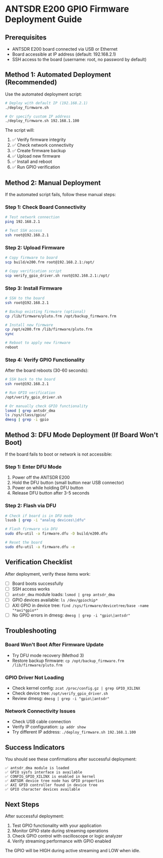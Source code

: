# ANTSDR E200 GPIO Firmware Deployment Guide

## Prerequisites
- ANTSDR E200 board connected via USB or Ethernet
- Board accessible at IP address (default: 192.168.2.1)
- SSH access to the board (username: root, no password by default)

## Method 1: Automated Deployment (Recommended)

Use the automated deployment script:

```bash
# Deploy with default IP (192.168.2.1)
./deploy_firmware.sh

# Or specify custom IP address
./deploy_firmware.sh 192.168.1.100
```

The script will:
1. ✅ Verify firmware integrity
2. ✅ Check network connectivity
3. ✅ Create firmware backup
4. ✅ Upload new firmware
5. ✅ Install and reboot
6. ✅ Run GPIO verification

## Method 2: Manual Deployment

If the automated script fails, follow these manual steps:

### Step 1: Check Board Connectivity
```bash
# Test network connection
ping 192.168.2.1

# Test SSH access
ssh root@192.168.2.1
```

### Step 2: Upload Firmware
```bash
# Copy firmware to board
scp build/e200.frm root@192.168.2.1:/opt/

# Copy verification script
scp verify_gpio_driver.sh root@192.168.2.1:/opt/
```

### Step 3: Install Firmware
```bash
# SSH to the board
ssh root@192.168.2.1

# Backup existing firmware (optional)
cp /lib/firmware/pluto.frm /opt/backup_firmware.frm

# Install new firmware
cp /opt/e200.frm /lib/firmware/pluto.frm
sync

# Reboot to apply new firmware
reboot
```

### Step 4: Verify GPIO Functionality
After the board reboots (30-60 seconds):

```bash
# SSH back to the board
ssh root@192.168.2.1

# Run GPIO verification
/opt/verify_gpio_driver.sh

# Or manually check GPIO functionality
lsmod | grep antsdr_dma
ls /sys/class/gpio/
dmesg | grep -i gpio
```

## Method 3: DFU Mode Deployment (If Board Won't Boot)

If the board fails to boot or network is not accessible:

### Step 1: Enter DFU Mode
1. Power off the ANTSDR E200
2. Hold the DFU button (small button near USB connector)
3. Power on while holding DFU button
4. Release DFU button after 3-5 seconds

### Step 2: Flash via DFU
```bash
# Check if board is in DFU mode
lsusb | grep -i "analog devices\|dfu"

# Flash firmware via DFU
sudo dfu-util -a firmware.dfu -D build/e200.dfu

# Reset the board
sudo dfu-util -a firmware.dfu -e
```

## Verification Checklist

After deployment, verify these items work:

- [ ] Board boots successfully
- [ ] SSH access works
- [ ] `antsdr_dma` module loads: `lsmod | grep antsdr_dma`
- [ ] GPIO devices available: `ls /dev/gpiochip*`
- [ ] AXI GPIO in device tree: `find /sys/firmware/devicetree/base -name "*axi*gpio*"`
- [ ] No GPIO errors in dmesg: `dmesg | grep -i "gpio\|antsdr"`

## Troubleshooting

### Board Won't Boot After Firmware Update
- Try DFU mode recovery (Method 3)
- Restore backup firmware: `cp /opt/backup_firmware.frm /lib/firmware/pluto.frm`

### GPIO Driver Not Loading
- Check kernel config: `zcat /proc/config.gz | grep GPIO_XILINX`
- Check device tree: `/opt/verify_gpio_driver.sh`
- Review dmesg: `dmesg | grep -i "gpio\|antsdr"`

### Network Connectivity Issues
- Check USB cable connection
- Verify IP configuration: `ip addr show`
- Try different IP address: `./deploy_firmware.sh 192.168.1.100`

## Success Indicators

You should see these confirmations after successful deployment:

```
✅ antsdr_dma module is loaded
✅ GPIO sysfs interface is available  
✅ CONFIG_GPIO_XILINX is enabled in kernel
✅ ANTSDR device tree node has GPIO properties
✅ AXI GPIO controller found in device tree
✅ GPIO character devices available
```

## Next Steps

After successful deployment:
1. Test GPIO functionality with your application
2. Monitor GPIO state during streaming operations
3. Check GPIO control with oscilloscope or logic analyzer
4. Verify streaming performance with GPIO enabled

The GPIO will be HIGH during active streaming and LOW when idle.
